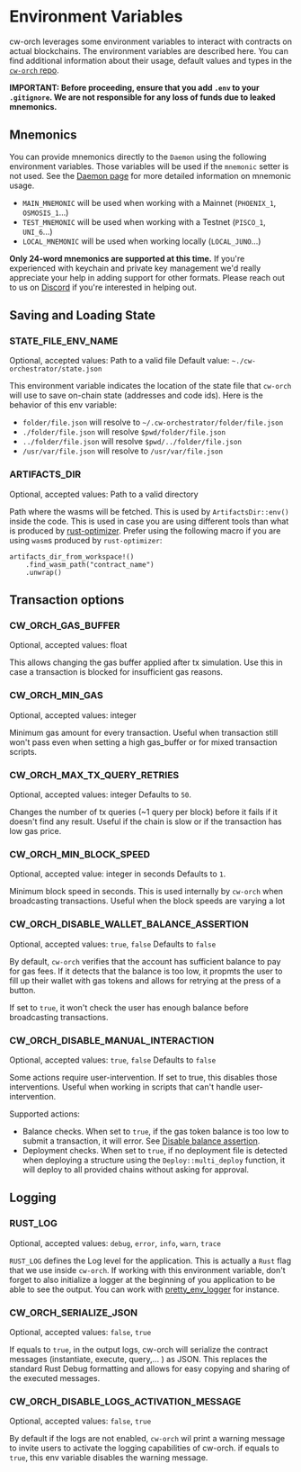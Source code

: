 # Environment Variables

cw-orch leverages some environment variables to interact with contracts on actual blockchains. The environment variables are described here. You can find additional information about their usage, default values and types in the <a href="https://github.com/AbstractSDK/cw-orchestrator/blob/main/packages/cw-orch-core/src/env.rs" target="_blank">`cw-orch` repo</a>.

**IMPORTANT: Before proceeding, ensure that you add `.env` to your `.gitignore`. We are not responsible for any loss of funds due to leaked mnemonics.**

## Mnemonics

You can provide mnemonics directly to the `Daemon` using the following environment variables. Those variables will be used if the `mnemonic` setter is not used. See the [Daemon page](../integrations/daemon.md#configuration) for more detailed information on mnemonic usage.

- `MAIN_MNEMONIC` will be used when working with a Mainnet (`PHOENIX_1`, `OSMOSIS_1`...)
- `TEST_MNEMONIC` will be used when working with a Testnet (`PISCO_1`, `UNI_6`...)
- `LOCAL_MNEMONIC` will be used when working locally (`LOCAL_JUNO`...)

**Only 24-word mnemonics are supported at this time.** If you're experienced with keychain and private key management we'd really appreciate your help in adding support for other formats. Please reach out to us on <a href="https://discord.gg/uch3Tq3aym" target="_blank">Discord</a> if you're interested in helping out.

## Saving and Loading State

### STATE_FILE_ENV_NAME

Optional, accepted values: Path to a valid file
Default value: `~./cw-orchestrator/state.json`

This environment variable indicates the location of the state file that `cw-orch` will use to save on-chain state (addresses and code ids). Here is the behavior of this env variable:

- `folder/file.json` will resolve to `~/.cw-orchestrator/folder/file.json`
- `./folder/file.json` will resolve `$pwd/folder/file.json`
- `../folder/file.json` will resolve `$pwd/../folder/file.json`
- `/usr/var/file.json` will resolve to `/usr/var/file.json`

### ARTIFACTS_DIR

Optional, accepted values: Path to a valid directory

Path where the wasms will be fetched. This is used by `ArtifactsDir::env()` inside the code.
This is used in case you are using different tools than what is produced by <a href="https://github.com/CosmWasm/rust-optimizer" target="_blank">rust-optimizer</a>. Prefer using the following macro if you are using `wasm`s produced by `rust-optimizer`:

```rust,ignore
artifacts_dir_from_workspace!()
    .find_wasm_path("contract_name")
    .unwrap()
```

## Transaction options

### CW_ORCH_GAS_BUFFER

Optional, accepted values: float

This allows changing the gas buffer applied after tx simulation. Use this in case a transaction is blocked for insufficient gas reasons.

### CW_ORCH_MIN_GAS

Optional, accepted values: integer

Minimum gas amount for every transaction. Useful when transaction still won't pass even when setting a high gas_buffer or for mixed transaction scripts.

### CW_ORCH_MAX_TX_QUERY_RETRIES

Optional, accepted values: integer
Defaults to `50`.

Changes the number of tx queries (~1 query per block) before it fails if it doesn't find any result. Useful if the chain is slow or if the transaction has low gas price.

### CW_ORCH_MIN_BLOCK_SPEED

Optional, accepted value: integer in seconds
Defaults to `1`.

Minimum block speed in seconds. This is used internally by `cw-orch` when broadcasting transactions. Useful when the block speeds are varying a lot

### CW_ORCH_DISABLE_WALLET_BALANCE_ASSERTION

Optional, accepted values: `true`, `false`
Defaults to `false`

By default, `cw-orch` verifies that the account has sufficient balance to pay for gas fees. If it detects that the balance is too low, it propmts the user to fill up their wallet with gas tokens and allows for retrying at the press of a button.

If set to `true`, it won't check the user has enough balance before broadcasting transactions.

### CW_ORCH_DISABLE_MANUAL_INTERACTION

Optional, accepted values: `true`, `false`
Defaults to `false`

Some actions require user-intervention. If set to true, this disables those interventions. Useful when working in scripts that can't handle user-intervention.

Supported actions:

- Balance checks. When set to `true`, if the gas token balance is too low to submit a transaction, it will error. See [Disable balance assertion](#cw_orch_disable_wallet_balance_assertion).
- Deployment checks. When set to `true`, if no deployment file is detected when deploying a structure using the `Deploy::multi_deploy` function, it will deploy to all provided chains without asking for approval.

## Logging

### RUST_LOG

Optional, accepted values: `debug`, `error`, `info`, `warn`,  `trace`

 `RUST_LOG` defines the Log level for the application. This is actually a `Rust` flag that we use inside `cw-orch`. If working with this environment variable, don't forget to also initialize a logger at the beginning of you application to be able to see the output. You can work with <a href="https://crates.io/crates/pretty_env_logger/" target="_blank">pretty_env_logger</a> for instance.

### CW_ORCH_SERIALIZE_JSON

Optional, accepted values: `false`, `true`

If equals to `true`, in the output logs, cw-orch will serialize the contract messages (instantiate, execute, query,... ) as JSON. This replaces the standard Rust Debug formatting and allows for easy copying and sharing of the executed messages.

### CW_ORCH_DISABLE_LOGS_ACTIVATION_MESSAGE

Optional, accepted values: `false`, `true`

By default if the logs are not enabled, `cw-orch` wil print a warning message to invite users to activate the logging capabilities of cw-orch. if equals to `true`, this env variable disables the warning message.
